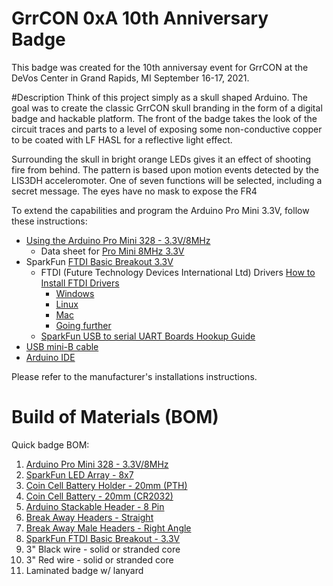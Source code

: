 # GrrCON 0xA 10th Anniversary Badge

This badge was created for the 10th anniversay event for GrrCON at the DeVos Center in Grand Rapids, MI September 16-17, 2021.


#Description
Think of this project simply as a skull shaped Arduino. The goal was to create the classic GrrCON skull branding in the form of a digital badge and hackable platform. The front of the badge takes the look of the circuit traces and parts to a level of exposing some non-conductive copper to be coated with LF HASL for a reflective light effect.


Surrounding the skull in bright orange LEDs gives it an effect of shooting fire from behind. The pattern is based upon motion events detected by the LIS3DH acceleromoter. One of seven functions will be selected, including a secret message. The eyes have no mask to expose the FR4  

To extend the capabilities and program the Arduino Pro Mini 3.3V, follow these instructions:

* [Using the Arduino Pro Mini 328 - 3.3V/8MHz](https://learn.sparkfun.com/tutorials/using-the-arduino-pro-mini-33v)
  * Data sheet for [Pro Mini 8MHz 3.3V](https://cdn.sparkfun.com/datasheets/Dev/Arduino/Boards/ProMini8MHzv1.pdf)
* SparkFun [FTDI Basic Breakout 3.3V](https://www.sparkfun.com/products/9873)
  * FTDI (Future Technology Devices International Ltd) Drivers [How to Install FTDI Drivers](https://learn.sparkfun.com/tutorials/how-to-install-ftdi-drivers)
      * [Windows](https://learn.sparkfun.com/tutorials/how-to-install-ftdi-drivers/windows---in-depth)
      * [Linux](https://learn.sparkfun.com/tutorials/how-to-install-ftdi-drivers/linux)
      * [Mac](https://learn.sparkfun.com/tutorials/how-to-install-ftdi-drivers/mac)
      * [Going further](https://learn.sparkfun.com/tutorials/how-to-install-ftdi-drivers/resou)
   * [SparkFun USB to serial UART Boards Hookup Guide](https://learn.sparkfun.com/tutorials/sparkfun-usb-to-serial-uart-boards-hookup-guide)
* [USB mini-B cable](https://www.sparkfun.com/products/13243)
* [Arduino IDE](https://www.arduino.cc/en/Main/Software)

Please refer to the manufacturer's installations instructions.

# Build of Materials (BOM)

Quick badge BOM:
 1. [Arduino Pro Mini 328 - 3.3V/8MHz](https://www.sparkfun.com/products/11114)
 2. [SparkFun LED Array - 8x7](https://www.sparkfun.com/products/13795)
 3. [Coin Cell Battery Holder - 20mm (PTH)](https://www.sparkfun.com/products/783)
 4. [Coin Cell Battery - 20mm (CR2032)](https://www.sparkfun.com/products/338)
 5. [Arduino Stackable Header - 8 Pin](https://www.sparkfun.com/products/9279)
 6. [Break Away Headers - Straight](https://www.sparkfun.com/products/116)
 7. [Break Away Male Headers - Right Angle](https://www.sparkfun.com/products/553)
 8. [SparkFun FTDI Basic Breakout - 3.3V](https://www.sparkfun.com/products/9873)
 9. 3" Black wire - solid or stranded core
 10. 3" Red wire - solid or stranded core
 11. Laminated badge w/ lanyard


